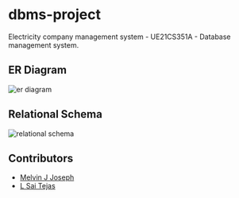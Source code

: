 # dbms-project
Electricity company management system - UE21CS351A - Database management system.
## ER Diagram
![er diagram](https://github.com/melvinjjoseph/dbms-project/assets/102798833/247496cd-737e-4263-bad8-09d939c89915)

## Relational Schema
![relational schema](https://github.com/melvinjjoseph/dbms-project/assets/102798833/eac0fc2e-8ef9-4a2e-abd9-a488fb9f62c6)

## Contributors
- [Melvin J Joseph](https://github.com/melvinjjoseph)
- [L Sai Tejas](https://github.com/saiii009)
